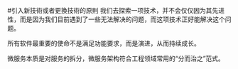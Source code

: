 #引入新技術或者更換技術的原則
我们去探索一项技术，并不会仅仅因为其先进性，而是因为我们目前遇到了一些无法解决的问题，而这项技术正好能解决这个问题。

所有软件最重要的使命不是满足功能要求，而是演进，从而持续成长。

微服务本质是对服务的拆分，微服务架构符合工程领域常用的“分而治之”范式。